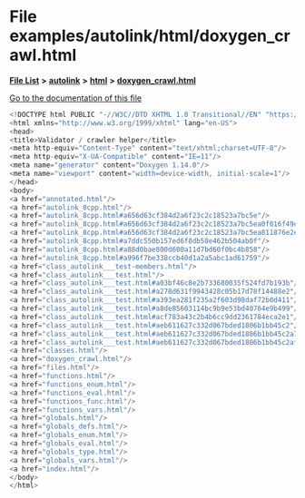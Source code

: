

# File examples/autolink/html/doxygen\_crawl.html

[**File List**](files.md) **>** [**autolink**](dir_71fc0cb11636697d381669c7153571f0.md) **>** [**html**](dir_1337412a5a91531b95c66120ec85cfc4.md) **>** [**doxygen\_crawl.html**](examples_2autolink_2html_2doxygen__crawl_8html.md)

[Go to the documentation of this file](examples_2autolink_2html_2doxygen__crawl_8html.md)


```C++
<!DOCTYPE html PUBLIC "-//W3C//DTD XHTML 1.0 Transitional//EN" "https://www.w3.org/TR/xhtml1/DTD/xhtml1-transitional.dtd">
<html xmlns="http://www.w3.org/1999/xhtml" lang="en-US">
<head>
<title>Validator / crawler helper</title>
<meta http-equiv="Content-Type" content="text/xhtml;charset=UTF-8"/>
<meta http-equiv="X-UA-Compatible" content="IE=11"/>
<meta name="generator" content="Doxygen 1.14.0"/>
<meta name="viewport" content="width=device-width, initial-scale=1"/>
</head>
<body>
<a href="annotated.html"/>
<a href="autolink_8cpp.html"/>
<a href="autolink_8cpp.html#a656d63cf384d2a6f23c2c18523a7bc5e"/>
<a href="autolink_8cpp.html#a656d63cf384d2a6f23c2c18523a7bc5ea0f016f49e4f3bcd072319b9d68bc927d"/>
<a href="autolink_8cpp.html#a656d63cf384d2a6f23c2c18523a7bc5ea811876e2eea5c16ae0594a95d98fbd55"/>
<a href="autolink_8cpp.html#a7ddc550b157ed6f8db58e462b504ab0f"/>
<a href="autolink_8cpp.html#a88d0bae800d600a11d7bd60f0bc4b858"/>
<a href="autolink_8cpp.html#a996f7be338ccb40d1a2a5abc1ad61759"/>
<a href="class_autolink___test-members.html"/>
<a href="class_autolink___test.html"/>
<a href="class_autolink___test.html#a03bf46c8e2b733680035f524fd7b193b"/>
<a href="class_autolink___test.html#a278d631f9943428c05b17d78f14488e2"/>
<a href="class_autolink___test.html#a393ea281f235a2f603d98daf72b0d411"/>
<a href="class_autolink___test.html#a8de85603114bc9b9e53bd40764e9b499"/>
<a href="class_autolink___test.html#acf783a43c2b4b6cc9dd2361784eca2e1"/>
<a href="class_autolink___test.html#aeb611627c332d067bded1806b1bb45c2"/>
<a href="class_autolink___test.html#aeb611627c332d067bded1806b1bb45c2a7d760f44a8971559d108a609b8fb9b3b"/>
<a href="class_autolink___test.html#aeb611627c332d067bded1806b1bb45c2af70631e295bce280e74762d18af47a94"/>
<a href="classes.html"/>
<a href="doxygen_crawl.html"/>
<a href="files.html"/>
<a href="functions.html"/>
<a href="functions_enum.html"/>
<a href="functions_eval.html"/>
<a href="functions_func.html"/>
<a href="functions_vars.html"/>
<a href="globals.html"/>
<a href="globals_defs.html"/>
<a href="globals_enum.html"/>
<a href="globals_eval.html"/>
<a href="globals_type.html"/>
<a href="globals_vars.html"/>
<a href="index.html"/>
</body>
</html>
```


